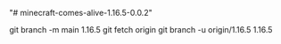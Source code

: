 "# minecraft-comes-alive-1.16.5-0.0.2" 

git branch -m main 1.16.5
git fetch origin
git branch -u origin/1.16.5 1.16.5
